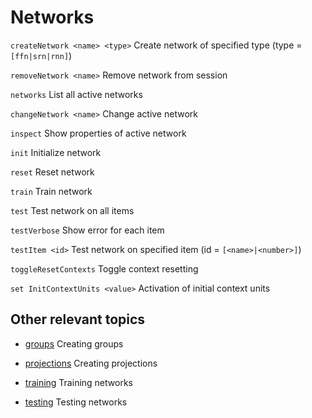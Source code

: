 # Networks


`createNetwork <name> <type>`    Create network of specified type
(type = `[ffn|srn|rnn]`)

`removeNetwork <name>`           Remove network from session

`networks`                       List all active networks

`changeNetwork <name>`           Change active network

`inspect`                        Show properties of active network


`init`                           Initialize network

`reset`                          Reset network

`train`                          Train network

`test`                           Test network on all items

`testVerbose`                    Show error for each item

`testItem <id>`                  Test network on specified item
(id = `[<name>|<number>]`)


`toggleResetContexts`            Toggle context resetting

`set InitContextUnits <value>`   Activation of initial context units


## Other relevant topics


* [groups](groups.md)                       Creating groups

* [projections](projections.md)                  Creating projections

* [training](training.md)                     Training networks

* [testing](testing.md)                      Testing networks
